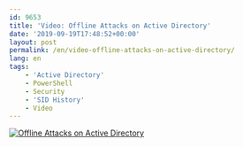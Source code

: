 ```yaml
---
id: 9653
title: 'Video: Offline Attacks on Active Directory'
date: '2019-09-19T17:48:52+00:00'
layout: post
permalink: /en/video-offline-attacks-on-active-directory/
lang: en
tags:
    - 'Active Directory'
    - PowerShell
    - Security
    - 'SID History'
    - Video
---
```


[![Offline Attacks on Active Directory](https://www.brighttalk.com/communication/362264/preview2.png)](https://www.brighttalk.com/service/player/en-US/theme/default/channel/17685/webcast/362264/play?showChannelList=false)